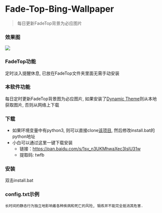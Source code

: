 # Fade-Top-Bing-Wallpaper
> 每日更新FadeTop背景为必应图片

### 效果图
![](example.gif)

### FadeTop功能
定时淡入提醒休息, 已放在FadeTop文件夹里面无需手动安装

### 本软件功能
每日定时更新FadeTop背景图为必应图片, 如果安装了[Dynamic Theme](https://www.microsoft.com/zh-cn/p/dynamic-theme/9nblggh1zbkw)则从本地获取图片, 否则从网络上下载

### 下载
- 如果环境变量中有python3, 则可以直接clone[该项目](https://github.com/twfb/FadeTop-Bing-Wallpaper), 然后修改install.bat的python地址
- 小白可以通过这里一键下载安装
    - 链接：https://pan.baidu.com/s/1sv_n3UKMhwaXec3IslU31w 
    - 提取码: twfb

### 安装
双击install.bat
 
### config.txt示例
```
长时间的静态行为独立地影响着各种疾病和死亡的风险, 锻炼并不能完全抵消其危害.
```
